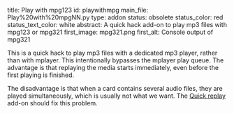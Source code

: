 title: Play with mpg123
id: playwithmpg
main_file: Play%20with%20mpgNN.py
type: addon
status: obsolete
status_color: red
status_text_color: white
abstract: A quick hack add-on to play mp3 files with mpg123 or mpg321
first_image: mpg321.png
first_alt: Console output of mpg321

This is a quick hack to play mp3 files with a dedicated mp3 player,
rather than with mplayer. This intentionally bypasses the mplayer play
queue. The advantage is that replaying the media starts immediately,
even before the first playing is finished.

The disadvantage is that
when a card contains several audio files, they are played
simultaneously, which is usually not what we want.
The [Quick replay](Quick%20replay.html) add-on should fix
this problem.
